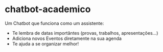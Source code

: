 # chatbot-academico

Um Chatbot que funciona como um assistente:

- Te lembra de datas importântes (provas, trabalhos, apresentações...)
- Adiciona novos Eventos diretamente na sua agenda
- Te ajuda a se organizar melhor!
